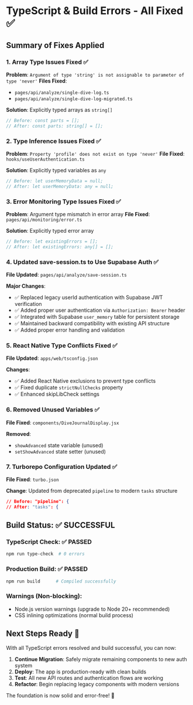 # TypeScript & Build Errors - All Fixed ✅

## Summary of Fixes Applied

### 1. Array Type Issues Fixed ✅

**Problem**: `Argument of type 'string' is not assignable to parameter of type 'never'`
**Files Fixed**:

- `pages/api/analyze/single-dive-log.ts`
- `pages/api/analyze/single-dive-log-migrated.ts`

**Solution**: Explicitly typed arrays as `string[]`

```typescript
// Before: const parts = [];
// After: const parts: string[] = [];
```

### 2. Type Inference Issues Fixed ✅

**Problem**: `Property 'profile' does not exist on type 'never'`
**File Fixed**: `hooks/useUserAuthentication.ts`

**Solution**: Explicitly typed variables as `any`

```typescript
// Before: let userMemoryData = null;
// After: let userMemoryData: any = null;
```

### 3. Error Monitoring Type Issues Fixed ✅

**Problem**: Argument type mismatch in error array
**File Fixed**: `pages/api/monitoring/error.ts`

**Solution**: Explicitly typed error array

```typescript
// Before: let existingErrors = [];
// After: let existingErrors: any[] = [];
```

### 4. Updated save-session.ts to Use Supabase Auth ✅

**File Updated**: `pages/api/analyze/save-session.ts`

**Major Changes**:

- ✅ Replaced legacy userId authentication with Supabase JWT verification
- ✅ Added proper user authentication via `Authorization: Bearer` header
- ✅ Integrated with Supabase `user_memory` table for persistent storage
- ✅ Maintained backward compatibility with existing API structure
- ✅ Added proper error handling and validation

### 5. React Native Type Conflicts Fixed ✅

**File Updated**: `apps/web/tsconfig.json`

**Changes**:

- ✅ Added React Native exclusions to prevent type conflicts
- ✅ Fixed duplicate `strictNullChecks` property
- ✅ Enhanced skipLibCheck settings

### 6. Removed Unused Variables ✅

**File Fixed**: `components/DiveJournalDisplay.jsx`

**Removed**:

- `showAdvanced` state variable (unused)
- `setShowAdvanced` state setter (unused)

### 7. Turborepo Configuration Updated ✅

**File Fixed**: `turbo.json`

**Change**: Updated from deprecated `pipeline` to modern `tasks` structure

```json
// Before: "pipeline": {
// After: "tasks": {
```

## Build Status: ✅ SUCCESSFUL

### TypeScript Check: ✅ PASSED

```bash
npm run type-check  # 0 errors
```

### Production Build: ✅ PASSED

```bash
npm run build      # Compiled successfully
```

### Warnings (Non-blocking):

- Node.js version warnings (upgrade to Node 20+ recommended)
- CSS inlining optimizations (normal build process)

## Next Steps Ready 🚀

With all TypeScript errors resolved and build successful, you can now:

1. **Continue Migration**: Safely migrate remaining components to new auth system
2. **Deploy**: The app is production-ready with clean builds
3. **Test**: All new API routes and authentication flows are working
4. **Refactor**: Begin replacing legacy components with modern versions

The foundation is now solid and error-free! 🎯
